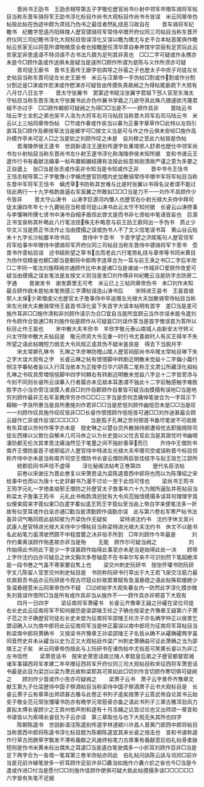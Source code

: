 <!-- { "loadSidebar": true } -->
　　晋尚书王劭书　王劭丞相导第五子字敬伦歴官尚书仆射中领军卒赠车骑将军帖目当称东晋车骑将军王劭书淳化标目作尚书大观标目作尚书令皆误　米云同章帝伪帖按此帖在伪迹中颇为肃括乃伪书之最佳者然糺绕恶习故自在
　　晋车骑将军纪瞻书　纪瞻字思逺丹阳秣陵人歴官骠骑将军常侍卒赠开府仪同三司帖目当称东晋开府仪同三司纪瞻书淳化大观标目皆误淳化又误以瞻为赡尤与史不合本帖首尾俱作瞻　帖云贫家无以将意所谓物微意全者也按瞻歴任清华厚自奉养馆宇崇丽有足赏玩此云贫家定非思逺语不特词语不古书法凡猥为足判其非真也　□□二字可疑或作永携亦未是今□顾作盖或作送俱未是疑当是逞所□顾作所谓为是陈与义作所须亦可疑
　　晋司徒王廞书　晋书王荟传王廞字伯舆导之孙荟之子也歴太子中庶子司徒左长史帖目当称东晋司徒左长史王廞书　米云与汉章帝一手伪帖□割或作割或作分割分割近是□涕或作悲涕或作憵涕亦可疑皆由传摸失真故阙之为得帖尾廞疏下大观有八月廿八日五字
　　晋太守张翼书　窦蒙述书赋注张翼字君祖下邳人官至东海太守帖目当称东晋东海太守张翼书此亦伪作翼书学羲之几欲夺真此殊凡猥遽欲汚蔑君祖不亦过乎　□□顾作頼郎可疑阙之为得□□当是不一一顾作具非
　　晋陆云书　陆云字士龙机之弟也吴平入洛为大将军右司马帖目当称晋大将军右司马陆云书　米云以上三帖同章帝伪帖　□节或作春或作丧当以春为正春字章草作□此特以左钩引直耳及□顾作及卿按草法当是郷字可□按文义当是可与作之作云俱未安经□施作高孙模作亭未可定人□之当是钦之刘顾作叹之未是　自刘穆之至此六帖皆是伪帖
　　晋海陵恭侯王邃书　世説新语注王邃别传邃字处重琅邪人舒弟也歴仕中领军尚书左仆射帖目当称东晋尚书左仆射王邃书淳化称海陵恭侯未知所据　宣和书谱云王邃作行书有羲献法婚事一帖布置婉媚结搆有法按此帖意局刚清故严谨之意为多要之正自遒上　张□当是张丞或作巫非令知当是令知或作乏非
　　晋中书令王恬书　王恬丞相导第二子字敬豫小字螭虎歴官防稽内史加散骑常侍卒赠中军将军帖目当称东晋中军将军王恬书　螭虎草书防称其世难与比是时张翼以书得名议者谓不能过恬此两行一十九字格韵直逼右军奚翼之所敢拟□□□当是力不一一刘作不具顾作少令皆非
　　晋太守山涛书　山涛字巨源河内懐人也歴官右仆射光禄大夫侍中拜司徒太康四年年七十九薨帖目当称晋司徒山涛书此云太守不知何据　长睿云山涛啓事与李懐琳所撰七贤书中涛书自相矛盾但此啓文是而书非七贤帖中笔语皆妄也　巨源正书宝泉称其朴略此八行笔法扭殊无朴略意与前王劭王廞同出一手伪书　质止少华文义当是质正书法作止当由摸搨之误或伪书人不了文义信笔误书耳　黄山谷云帖末十九字长沙帖置羊欣书后
　　晋侍中卞壶书　卞壸字望之济隂寃句人歴官领军将军给事中卒赠侍中骠骑将军开府仪同三司帖目当称东晋侍中骠骑将军卞壸书　壶晋书作壸帖目误　述书赋称望之草书古而老此六行笔势糺绕与章帝等书同米黄目为伪作信精鉴也朝□郎当是朝将中郎两字连草合为一耳与前王涣之书□二字后羊欣□二字同一笔法刘施释阙亦通顾作比中未是诸□当是诸诚一作城非□爱顾作改爱可疑当由摸搨之误友笔法是友按文义则当是发□刘作傅非何屺瞻云当是防字古防房二字通
　　晋谢发书　谢发爵里无可考　米云已上三帖同章帝伪书　未□刘作未知最合顾作欲未是帖末笔恻感三字潭帖误连山涛书后
　　宋特进王昙书　王昙首琅邪人太保少弟僧虔父也歴官太子詹事侍中卒追赠左光禄大夫加散骑常侍帖目当称宋左光禄大夫散骑常侍王昙首书淳化昙下失首字大误本帖明有首字　差□当是差可施作耳非□□施作清和非刘顾作请示为合□宜自当是所宜顾云当作亦误未能令遣刘作令顾作合皆通□有刘施作俗是顾作从可疑昙□刘误作答当是首字惟误首为答所以标目止作王昙也
　　宋中散大夫羊欣书　羊欣字敬元泰山南城人由新安太守转义兴太守除中散大夫帖目是　敬元师资大令见重一时行书尤善故时人有买王得羊不失所望之语此帖魄短力弱去大令风规正逺其伪不疑米鉴良是　得去下当脱月字
　　宋太常卿孔琳书　孔琳之字彦琳防稽山隂人歴官祠部尚书卒赠太常帖目琳下失之字大误大观有之字　长睿云琳之帖有恨恨脚中转剧近明散未觉益十二字偏小葢行侧注字摹帖者妄以入行耳当依本为正按李日华六研斋二笔称王文肃公所藏淳化祖帖孔琳之书叹具旁増悒悒脚中四字何頼右有转剧近明散未觉益八字总十二字皆旁添与今刻不同则长睿所云误摹入行者葢亦未见祖本耳愚谓不独此十二字前触感触字难胜胜字亦小当亦旁注误摸入者自□刘作自郡顾作自羣皆可疑当由摸搨有误地□当是地穷刘顾作最非王右军圣教序穷亦作□□□三字当是奈何念痛悼笔驶合为一字耳示下糢糊一字艮所惠当是良所惠施刘作君非□□当是悲悒刘顾作幽悒恐未是□□当是叹一一刘顾作叹具施作叹叹皆非□□长睿作恨恨顾作悒悒皆可通□□刘作迷甚最合顾云疑作亡非或作反误□□□□□
　　当是孤子孔琳之奈何顿首书垂尽笔驶不可收故有失耳或以奈何作等字亦未是　按史琳之以楚台员外散骑侍郎遭母忧去职服阕除司徒左西掾以父致仕自解未几司马休之以为长史旋以父忧去官此当是其居忧时书幽咽凄防都无伦次其孝思沈痛油然见于笔墨之间不独妙善草而已
　　齐侍中王僧防书　南齐王僧防昙首子琅邪临沂人歴官侍中特进左光禄大夫卒赠司空或误称晋今标目但称齐侍中亦未是当称南齐司空王僧防书长睿云僧防两启皆佳结字与拟王琰乞江郢所
　　统郡启同书声信不虚得
　　淳化秘阁法帖考正巻第四
　　歴代名臣法帖
　　前巻以宋谢庄为晋此巻复以宋萧思话为梁陈逵晋西中郎将也而以为陈薄绍之宋给事中也而以为唐十七史非僻书乃漫不讨论一至于此信可怪也
　　梁尚书王筠书　王筠字元礼一字徳柔琅邪王僧防之孙歴官太子詹事年六十九为贼所逼坠井死帖目当称梁太子詹事王筠书　元礼此书格韵清迥犹有大令风范独惜摸搨多误耳何理理字竟似俚束叙来字竟似束□白遣字畧似逺王筠王字竟似至当由上带白字来便笔法多一折故有似至耳或作白呈亦通□勤当是清勤顾作请勤亦误　此与第六卷右军寒严帖书法虽异词气略同观此益知彼为齐梁伪作无疑矣
　　梁特进沈约书　沈约字休文吴兴武康人歴官特进光禄大夫侍中少傅帖目当称梁特进光禄大夫沈约书　休文不以能书名此帖笔力虽清驶然颇不中程度要之决非俗手所到　□年刘顾作今年最是　　　刘作约乗离误顾作殆差故亦非当是殆
　　无能　顾作尔可疑当阙之　　　　　　刘作始得此书则此下竟少一字误甚顾作始得此事至亦未是当是始得此处一决　　顾带上字作沈约白亦可疑总之休文胸次多卷轴意不在书率尔写来不可识别然下笔超絶浑是一段书巻之气虽不専家要自隽上也
　　梁交州刺史阮研书　按张怀瓘书防阮研字文几陈留人官至交州刺史帖目是　书防称阮研书行草出于大王若飞泉交注筋力最优庾肩吾书品亦云阮研居今观古尽窥众妙故窦臮赋有急溜悬磴之语此帖殊软缓絶少急溜悬磴意米云同章帝伪作不疑　□过峤始字大观失摹女内一防然此字淳化摸亦微失刘竟误作恨所□当是所有或作具非当从施作不一一顾作具亦非顿首下大观有
　　四月一日四字
　　梁征南将军萧礭书　长睿云齐豫章王嶷之孙礭在梁位司徒右长史此云征南将军不知何据恐是梁邵陵王纶之子确也按梁史齐豫章王嶷第六子萧子范之次子确歴官司徒右长史未尝为征南将军邵陵王纶次子亦名确字仲正以侯景乞盟诏确入以为南中郎将此云征南将军当是仲正葢误以南中郎将为征南将军耳帖目当称梁南中郎将萧确书　又按梁书齐豫章王孙梁邵陵王子名皆从确不从礭确礭两字虽同音然史并未从礭当以史为正又大观帖目作梁广州刺史萧确益可证此萧确之当为邵陵王之子矣　米云同章帝伪按此与上阮研书在诸伪帖中尤俗恶可笑黄长睿以为非江左书信然
　　梁萧思话书　按宋史萧思话南兰陵人孝懿皇后弟之子歴官都督郢湘诸军事镇西将军孝建二年卒赠征西将军开府仪同三司大观帖目称宋征西将军萧思话书最是此目为梁岂以梁为萧氏故称梁耶其可笑如此□切刘作言切顾作寒切俱可疑阙之　　顾刘作少首或作小告亦可疑阙之
　　梁萧子云书　萧子云字景乔齐豫章文献王第九子仕梁歴侍中国子祭酒帖目当称梁侍中国子祭酒萧子云书大观标目是　长睿云萧子云有章草出师颂甚古雅与此卷正书列子逺矣按萧子云答武帝自论其书云始变子敬全范元常张懐瓘书防亦有晩学元常筋骨亦备之语此书列子三章古雅浑劲风力直拟太傅长睿顾少之王弇州依声附和遂有十月冻蝇之讥皆过论也又出师颂一章宣和书谱皆以为索靖长睿目为子云亦误　第三章取也与也下大观无失其所也四字
　　陈朝陈逵书　世説新语注陈逵别传逵字林道颍川许昌人晋黄门郎西中郎将帖目当称晋西中郎将陈逵书淳化标目题为陈朝陈逵宜其来长睿之掊击也　宣和书谱称逵作行草古而腴草字飘发不滞有羲献之风嵗终帖笔力古厚果有羲献意后伯礼帖骨柔脉短则是伪书米黄未标出偶失之耳逵□当是逵白笔驶偶多一小折耳刘顾作百非□当是足下两字合为一各借一笔耳第三巻羊欣帖亦同此　伯礼帖问訙陈云訙与讯同□前许当是兄前许縁笔驶多一折耳顾作足前许非□纛当如施作介纛介斺之省也今□当是今遣或作进□付当是愿付□□刘施作佳顾作使俱可疑大抵此帖摸搨多误□□□□□□六字皆有失笔不足据
